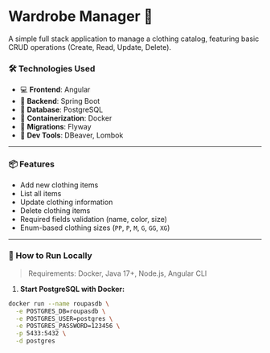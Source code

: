 # Wardrobe Manager 👕

A simple full stack application to manage a clothing catalog, featuring basic CRUD operations (Create, Read, Update, Delete).

### 🛠️ Technologies Used

- 💻 **Frontend**: Angular
- 🧠 **Backend**: Spring Boot
- 🐘 **Database**: PostgreSQL
- 🐳 **Containerization**: Docker
- 🔁 **Migrations**: Flyway
- 🧰 **Dev Tools**: DBeaver, Lombok

---

### 📦 Features

- Add new clothing items
- List all items
- Update clothing information
- Delete clothing items
- Required fields validation (name, color, size)
- Enum-based clothing sizes (`PP`, `P`, `M`, `G`, `GG`, `XG`)

---

### 🚀 How to Run Locally

> Requirements: Docker, Java 17+, Node.js, Angular CLI

1. **Start PostgreSQL with Docker:**

```bash
docker run --name roupasdb \
  -e POSTGRES_DB=roupasdb \
  -e POSTGRES_USER=postgres \
  -e POSTGRES_PASSWORD=123456 \
  -p 5433:5432 \
  -d postgres
